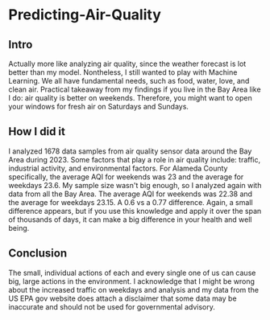 # Predicting-Air-Quality
## Intro

Actually more like analyzing air quality, since the weather forecast is lot better than my model. Nontheless, I still wanted to play with Machine Learning. We all have fundamental needs, such as food, water, love, and clean air. Practical takeaway from my findings if you live in the Bay Area like I do: air quality is better on weekends. Therefore, you might want to open your windows for fresh air on Saturdays and Sundays. 

## How I did it
I analyzed 1678 data samples from air quality sensor data around the Bay Area during 2023. Some factors that play a role in air quality include: traffic, industrial activity, and environmental factors. For Alameda County specifically, the average AQI for weekends was 23 and the average for weekdays 23.6. My sample size wasn't big enough, so I analyzed again with data from all the Bay Area. The average AQI for weekends was 22.38 and the average for weekdays 23.15. A 0.6 vs a 0.77 difference. Again, a small difference appears, but if you use this knowledge and apply it over the span of thousands of days, it can make a big difference in your health and well being.

## Conclusion
The small, individual actions of each and every single one of us can cause big, large actions in the environment. I acknowledge that I might be wrong about the increased traffic on weekdays and analysis and my data from the US EPA gov website does attach a disclaimer that some data may be inaccurate and should not be used for governmental advisory.
